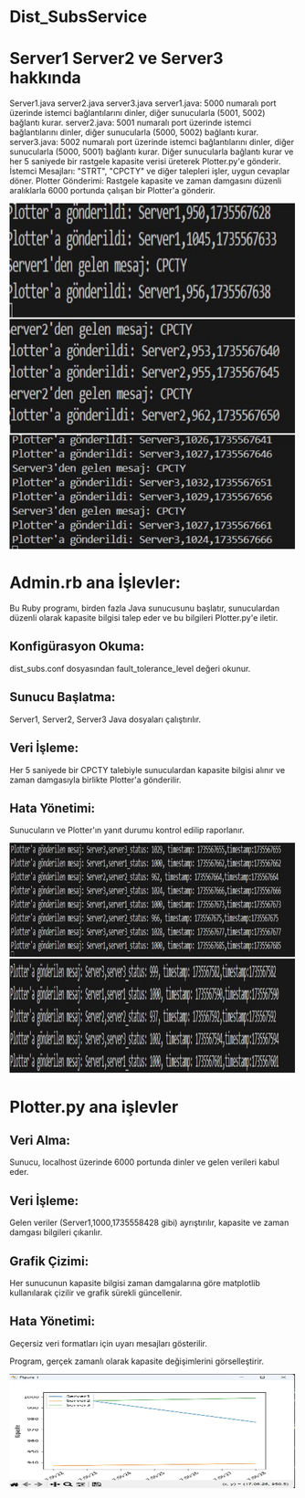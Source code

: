 # Dist_SubsService

# Server1 Server2 ve Server3 hakkında
Server1.java server2.java server3.java
server1.java: 5000 numaralı port üzerinde istemci bağlantılarını dinler, diğer sunucularla (5001, 5002) bağlantı kurar.
server2.java: 5001 numaralı port üzerinde istemci bağlantılarını dinler, diğer sunucularla (5000, 5002) bağlantı kurar.
server3.java: 5002 numaralı port üzerinde istemci bağlantılarını dinler, diğer sunucularla (5000, 5001) bağlantı kurar.
Diğer sunucularla bağlantı kurar ve her 5 saniyede bir rastgele kapasite verisi üreterek  Plotter.py'e gönderir.
İstemci Mesajları: "STRT", "CPCTY" ve diğer talepleri işler, uygun cevaplar döner.
Plotter Gönderimi: Rastgele kapasite ve zaman damgasını düzenli aralıklarla 6000 portunda çalışan bir Plotter'a gönderir.

<img src="image/4.jpg" width="500" height="200">
<img src="image/5.jpg" width="500" height="200">
<img src="image/6.jpg" width="500" height="200">




# Admin.rb ana İşlevler:


Bu Ruby programı, birden fazla Java sunucusunu başlatır, sunuculardan düzenli olarak kapasite bilgisi talep eder ve bu bilgileri Plotter.py'e iletir.

## Konfigürasyon Okuma: 
dist_subs.conf dosyasından fault_tolerance_level değeri okunur.
## Sunucu Başlatma: 
Server1, Server2, Server3 Java dosyaları çalıştırılır.
## Veri İşleme: 
Her 5 saniyede bir CPCTY talebiyle sunuculardan kapasite bilgisi alınır ve zaman damgasıyla birlikte Plotter'a gönderilir.
## Hata Yönetimi: 
Sunucuların ve Plotter'ın yanıt durumu kontrol edilip raporlanır.

<img src="image/1.jpg" width="500" height="200">
<img src="image/3.jpg" width="500" height="200">



# Plotter.py ana işlevler


## Veri Alma: 
Sunucu, localhost üzerinde 6000 portunda dinler ve gelen verileri kabul eder.
## Veri İşleme: 
Gelen veriler (Server1,1000,1735558428 gibi) ayrıştırılır, kapasite ve zaman damgası bilgileri çıkarılır.
## Grafik Çizimi: 
Her sunucunun kapasite bilgisi zaman damgalarına göre matplotlib kullanılarak çizilir ve grafik sürekli güncellenir.
## Hata Yönetimi: 
Geçersiz veri formatları için uyarı mesajları gösterilir.

Program, gerçek zamanlı olarak kapasite değişimlerini görselleştirir.

<img src="image/2.jpg" width="500" height="200">
















